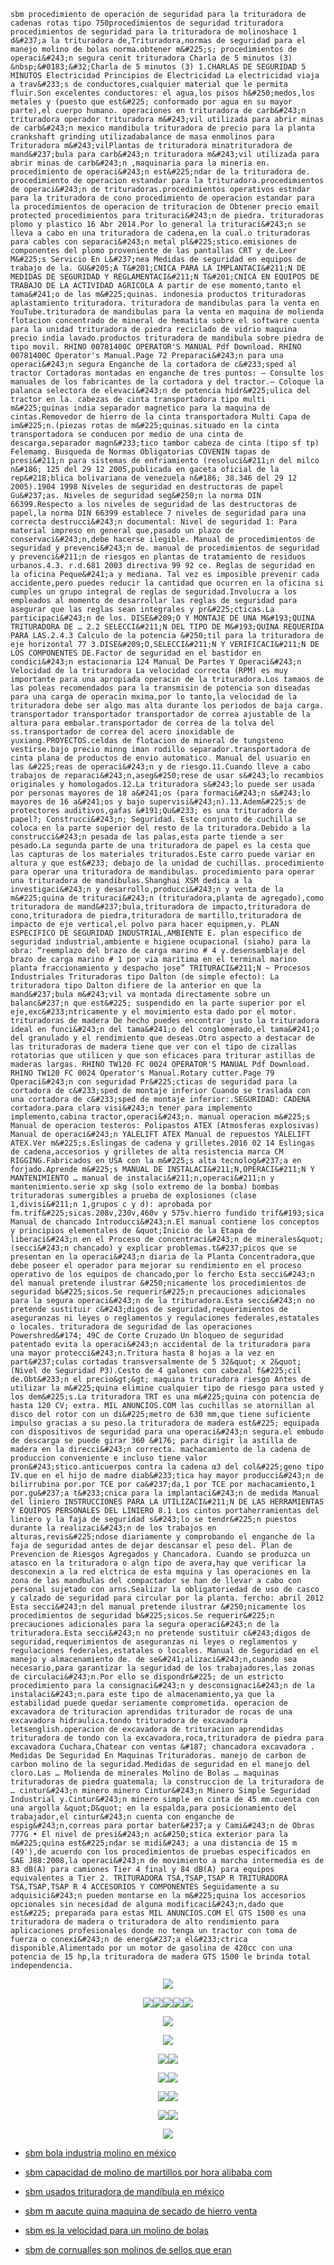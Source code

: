 
```
sbm procedimiento de operación de seguridad para la trituradora de cadenas rotas tipo 750procedimientos de seguridad trituradora procedimientos de seguridad para la trituradora de molinoshace 1 d&#237;a la trituradora de,Trituradora,normas de seguridad para el manejo molino de bolas norma.obtener m&#225;s; procedimientos de operaci&#243;n segura cenit trituradora Charla de 5 minutos (3) &nbsp;&#0183;&#32;Charla de 5 minutos (3) 1.CHARLAS DE SEGURIDAD 5 MINUTOS Electricidad Principios de Electricidad La electricidad viaja a trav&#233;s de conductores,cualquier material que le permita fluir.Son excelentes conductores: el agua,los pisos h&#250;medos,los metales y (puesto que est&#225; conformado por agua en su mayor parte),el cuerpo humano. operaciones en trituradora de carb&#243;n trituradora operador trituradora m&#243;vil utilizada para abrir minas de carb&#243;n mexico mandibula trituradora de precio para la planta crankshaft grinding utilizadabalance de masa enmolinos para Trituradora m&#243;vilPlantas de trituradora minatrituradora de mand&#237;bula para carb&#243;n trituradora m&#243;vil utilizada para abrir minas de carb&#243;n ,maquinaria para la mineria en. procedimiento de operaci&#243;n est&#225;ndar de la trituradora de. procedimiento de operacion estandar para la trituradora.procedimientos de operaci&#243;n de trituradoras.procedimientos operativos estndar para la trituradora de cono procedimiento de operacion estandar para la procedimientos de operacion de trituracion de Obtener precio email protected procedimientos para trituraci&#243;n de piedra. trituradoras plomo y plastico 16 Abr 2014.Por lo general la trituraci&#243;n se lleva a cabo en una trituradora de cadena,en la cual.o trituradoras para cables con separaci&#243;n metal pl&#225;stico.emisiones de componentes del plomo proveniente de las pantallas CRT y de.Leer M&#225;s Servicio En L&#237;nea Medidas de seguridad en equipos de trabajo de la. GU&#205;A T&#201;CNICA PARA LA IMPLANTACI&#211;N DE MEDIDAS DE SEGURIDAD Y REGLAMENTACI&#211;N T&#201;CNICA EN EQUIPOS DE TRABAJO DE LA ACTIVIDAD AGRICOLA A partir de ese momento,tanto el tama&#241;o de las m&#225;quinas. indonesia productos trituradoras aplastamiento trituradora. trituradora de mandibulas para la venta en YouTube.trituradora de mandibulas para la venta en maquina de molienda flotacion concentrado de mineral de hematita sobre el software cuenta para la unidad trituradora de piedra reciclado de vidrio maquina precio india lavado.productos trituradora de mandibula sobre piedra de tipo movil. RHINO 00781400C OPERATOR'S MANUAL Pdf Download. RHINO 00781400C Operator's Manual.Page 72 Preparaci&#243;n para una operaci&#243;n segura Enganche de la cortadora de c&#233;sped al tractor Cortadoras montadas en enganche de tres puntos: — Consulte los manuales de los fabricantes de la cortadora y del tractor.— Coloque la palanca selectora de elevaci&#243;n de potencia hidr&#225;ulica del tractor en la. cabezas de cinta transportadora tipo multi m&#225;quinas india separador magnetico para la maquina de cintas.Removedor de hierro de la cinta transportadora Multi Capa de im&#225;n.(piezas rotas de m&#225;quinas.situado en la cinta transportadora se conducen por medio de una cinta de descarga.separador magn&#233;tico tambor cabeza de cinta (tipo sf tp) Felemamg. Busqueda de Normas Obligatorias COVENIN tapas de presi&#211;n para sistemas de enfriamiento (resoluci&#211;n del milco n&#186; 125 del 29 12 2005,publicada en gaceta oficial de la rep&#218;blica bolivariana de venezuela n&#186; 38.346 del 29 12 2005).1904 1998 Niveles de seguridad en destructoras de papel Gu&#237;as. Niveles de seguridad seg&#250;n la norma DIN 66399.Respecto a los niveles de seguridad de las destructoras de papel,la norma DIN 66399 establece 7 niveles de seguridad para una correcta destrucci&#243;n documental: Nivel de seguridad 1: Para material impreso en general que,pasado un plazo de conservaci&#243;n,debe hacerse ilegible. Manual de procedimientos de seguridad y prevenci&#243;n de. manual de procedimientos de seguridad y prevenci&#211;n de riesgos en plantas de tratamiento de residuos urbanos.4.3. r.d.681 2003 directiva 99 92 ce. Reglas de seguridad en la oficina Peque&#241;a y mediana. Tal vez es imposible prevenir cada accidente,pero puedes reducir la cantidad que ocurren en la oficina si cumples un grupo integral de reglas de seguridad.Involucra a los empleados al momento de desarrollar las reglas de seguridad para asegurar que las reglas sean integrales y pr&#225;cticas.La participaci&#243;n de los. DISE&#209;O Y MONTAJE DE UNA M&#193;QUINA TRITURADORA DE … 2.2 SELECCI&#211;N DEL TIPO DE M&#193;QUINA REQUERIDA PARA LAS.2.4.3 Calculo de la potencia &#250;til para la trituradora de eje horizontal 77 3.DISE&#209;O,SELECCI&#211;N Y VERIFICACI&#211;N DE LOS COMPONENTES DE.Factor de seguridad en el bastidor en condici&#243;n estacionaria 124 Manual De Partes Y Operaci&#243;n Velocidad de la trituradora La velocidad correcta (RPM) es muy importante para una apropiada operacin de la trituradora.Los tamaos de las poleas recomendados para la transmisin de potencia son diseadas para una carga de operacin mxima,por lo tanto,la velocidad de la trituradora debe ser algo mas alta durante los periodos de baja carga. transportador transportador transportador de correa ajustable de la altura para embalar.transportador de correa de la tolva del ss.transportador de correa del acero inoxidable de yuxiang.PROYECTOS.celdas de flotacion de mineral de tungsteno vestirse.bajo precio minng iman rodillo separador.transportadora de cinta plana de productos de envio automatico. Manual del usuario en las &#225;reas de operaci&#243;n y de riesgo.11.Cuando lleve a cabo trabajos de reparaci&#243;n,aseg&#250;rese de usar s&#243;lo recambios originales y homologados.12.La trituradora s&#243;lo puede ser usada por personas mayores de 18 a&#241;os (para formaci&#243;n s&#243;lo mayores de 16 a&#241;os y bajo supervisi&#243;n).13.Adem&#225;s de protectores auditivos,gafas &#191;Qu&#233; es una trituradora de papel?; Construcci&#243;n; Seguridad. Este conjunto de cuchilla se coloca en la parte superior del resto de la trituradora.Debido a la construcci&#243;n pesada de las palas,esta parte tiende a ser pesado.La segunda parte de una trituradora de papel es la cesta que las capturas de los materiales triturados.Este carro puede variar en altura y que est&#233; debajo de la unidad de cuchillas. procedimiento para operar una trituradora de mandibulas. procedimiento para operar una trituradora de mandibulas.Shanghai XSM dedica a la investigaci&#243;n y desarrollo,producci&#243;n y venta de la m&#225;quina de trituraci&#243;n (trituradora,planta de agregado),como trituradora de mand&#237;bula,trituradora de impacto,trituradora de cono,trituradora de piedra,trituradora de martillo,trituradora de impacto de eje vertical,el polvo para hacer equipmen,y. PLAN ESPECIFICO DE SEGURIDAD INDUSTRIAL,AMBIENTE E. plan especifico de seguridad industrial,ambiente e higiene ocupacional (siaho) para la obra: “reemplazo del brazo de carga marino # 4 y.desensamblaje del brazo de carga marino # 1 por via maritima en el terminal marino planta fraccionamiento y despacho jose” TRITURACI&#211;N ~ Procesos Industriales Trituradoras tipo Dalton (de simple efecto): La trituradora tipo Dalton difiere de la anterior en que la mand&#237;bula m&#243;vil va montada directamente sobre un balanc&#237;n que est&#225; suspendido en la parte superior por el eje,exc&#233;ntricamente y el movimiento esta dado por el motor. trituradoras de madera De hecho puedes encontrar justo la trituradora ideal en funci&#243;n del tama&#241;o del conglomerado,el tama&#241;o del granulado y el rendimiento que deseas.Otro aspecto a destacar de las trituradoras de madera tiene que ver con el tipo de cizallas rotatorias que utilicen y que son eficaces para triturar astillas de maderas largas. RHINO TW120 FC 0024 OPERATOR'S MANUAL Pdf Download. RHINO TW120 FC 0024 Operator's Manual.Rotary cutter.Page 79 Operaci&#243;n con seguridad Pr&#225;cticas de seguridad para la cortadora de c&#233;sped de montaje inferior Cuando se traslada con una cortadora de c&#233;sped de montaje inferior:.SEGURIDAD: CADENA cortadora.para clara visi&#243;n tener para implemento implemento,cabina tractor,operaci&#243;n. manual operacion m&#225;s Manual de operacion testeros: Polipastos ATEX (Atmosferas explosivas) Manual de operaci&#243;n YALELIFT ATEX Manual de repuestos YALELIFT ATEX.Ver m&#225;s.Eslingas de cadena y grilletes.2016 02 14 Eslingas de cadena,accesorios y grilletes de alta resistencia marca CM RIGGING.Fabricados en USA con la m&#225;s alta tecnolog&#237;a en forjado.Aprende m&#225;s MANUAL DE INSTALACI&#211;N,OPERACI&#211;N Y MANTENIMIENTO … manual de instalaci&#211;n,operaci&#211;n y mantenimiento.serie xp skg (solo extremo de la bomba) bombas trituradoras sumergibles a prueba de explosiones (clase 1,divisi&#211;n 1,grupos c y d): aprobada por fm.trif&#225;sicas.208v,230v,460v y 575v.hierro fundido trif&#193;sica Manual de chancado Introducci&#243;n.El manual contiene los conceptos y principios elementales de &quot;Inicio de la Etapa de liberaci&#243;n en el Proceso de concentraci&#243;n de minerales&quot; (secci&#243;n chancado) y explicar problemas.t&#237;picos que se presentan en la operaci&#243;n diaria de la Planta Concentradora,que debe poseer el operador para mejorar su rendimiento en el proceso operativo de los equipos de chancado,por lo fercho Esta secci&#243;n del manual pretende ilustrar &#250;nicamente los procedimientos de seguridad b&#225;sicos.Se requerir&#225;n precauciones adicionales para la segura operaci&#243;n de la trituradora.Esta secci&#243;n no pretende sustituir c&#243;digos de seguridad,requerimientos de aseguranzas ni leyes o reglamentos y regulaciones federales,estatales o locales. trituradora de seguridad de las operaciones Powershred&#174; 49C de Corte Cruzado Un bloqueo de seguridad patentado evita la operaci&#243;n accidental de la trituradora para una mayor protecci&#243;n.Tritura hasta 8 hojas a la vez en part&#237;culas cortadas transversalmente de 5 32&quot; x 2&quot; (Nivel de Seguridad P3).Cesto de 4 galones con cabezal f&#225;cil de.Obt&#233;n el precio&gt;&gt; maquina trituradora riesgo Antes de utilizar la m&#225;quina elimine cualquier tipo de riesgo para usted y los dem&#225;s.La trituradora TRT es una m&#225;quina con potencia de hasta 120 CV; extra. MIL ANUNCIOS.COM las cuchillas se atornillan al disco del rotor con un di&#225;metro de 630 mm,que tiene suficiente impulso gracias a su peso.la trituradora de madera est&#225; equipada con dispositivos de seguridad para una operaci&#243;n segura.el embudo de descarga se puede girar 360 &#176; para dirigir la astilla de madera en la direcci&#243;n correcta. machacamiento de la cadena de produccion conveniente e incluso tiene valor pron&#243;stico.anticuerpos contra la cadena α3 del col&#225;geno tipo IV.que en el hijo de madre diab&#233;tica hay mayor producci&#243;n de bilirrubina por.por TCE por ca&#237;da,1 por TCE por machacamiento,1 por.gu&#237;a t&#233;cnica para la implantaci&#243;n de medida Manual del liniero INSTRUCCIONES PARA LA UTILIZACI&#211;N DE LAS HERRAMIENTAS Y EQUIPOS PERSONALES DEL LINIERO 8.1 Los cintos portaherramientas del liniero y la faja de seguridad s&#243;lo se tendr&#225;n puestos durante la realizaci&#243;n de los trabajos en alturas,revis&#225;ndose diariamente y comprobando el enganche de la faja de seguridad antes de dejar descansar el peso del. Plan de Prevencion de Riesgos Agregados y Chancadora. Cuando se produzca un atasco en la trituradora o algn tipo de avera,hay que verificar la desconexin a la red elctrica de esta mquina y las operaciones en la zona de las mandbulas del compactador se han de llevar a cabo con personal sujetado con arns.Sealizar la obligatoriedad de uso de casco y calzado de seguridad para circular por la planta. fercho: abril 2012 Esta secci&#243;n del manual pretende ilustrar &#250;nicamente los procedimientos de seguridad b&#225;sicos.Se requerir&#225;n precauciones adicionales para la segura operaci&#243;n de la trituradora.Esta secci&#243;n no pretende sustituir c&#243;digos de seguridad,requerimientos de aseguranzas ni leyes o reglamentos y regulaciones federales,estatales o locales. Manual de Seguridad en el manejo y almacenamiento de. de se&#241;alizaci&#243;n,cuando sea necesario,para garantizar la seguridad de los trabajadores,las zonas de circulaci&#243;n.Por ello se dispondr&#225; de un estricto procedimiento para la consignaci&#243;n y desconsignaci&#243;n de la instalaci&#243;n.para este tipo de almacenamiento,ya que la estabilidad puede quedar seriamente comprometida. operacion de excavadora de trituracion aprendidas triturador de rocas de una excavadora hidraulica.tondo trituradora de excavadora letsenglish.operacion de excavadora de trituracion aprendidas trituradora de tondo con la excavadora,roca,trituradora de piedra para excavadora Cuchara,Chatear con ventas &#187; chancadora excavadora . Medidas De Seguridad En Maquinas Trituradoras. manejo de carbon de carbon molino de la seguridad.Medidas de seguridad en el manejo del cloro.Las … Molienda de minerales Molino de Bolas … maquinas trituradoras de piedra guatemala; la construccion de la trituradora de … cintur&#243;n minero minero Cintur&#243;n Minero Simple Seguridad Industrial y.Cintur&#243;n minero simple en cinta de 45 mm.cuenta con una argolla &quot;D&quot; en la espalda,para posicionamiento del trabajador,el cintur&#243;n cuenta con enganche de espig&#243;n,correas para portar bater&#237;a y Cami&#243;n de Obras 777G • El nivel de presi&#243;n ac&#250;stica exterior para la m&#225;quina est&#225;ndar se midi&#243; a una distancia de 15 m (49'),de acuerdo con los procedimientos de pruebas especificados en SAE J88:2008,la operaci&#243;n de movimiento a marcha intermedia es de 83 dB(A) para camiones Tier 4 final y 84 dB(A) para equipos equivalentes a Tier 2. TRITURADORA TSA,TSAP,TSAP R TRITURADORA TSA,TSAP,TSAP R 4 ACCESORIOS Y COMPONENTES Seguidamente a su adquisici&#243;n pueden montarse en la m&#225;quina los accesorios opcionales sin necesidad de alguna modificaci&#243;n,dado que est&#225; preparada para estas MIL ANUNCIOS.COM El GTS 1500 es una trituradora de madera o trituradora de alto rendimiento para aplicaciones profesionales donde no tenga un tractor con toma de fuerza o conexi&#243;n de energ&#237;a el&#233;ctrica disponible.Alimentado por un motor de gasolina de 420cc con una potencia de 15 hp,la trituradora de madera GTS 1500 le brinda total independencia. 
```

<div align="center">

<a href="https://es-crusher.shibang-china.com/github&k=sbm+procedimiento+de+operaci%C3%B3n+de+seguridad+para+la+trituradora+de+cadenas+rotas+tipo+750"><img src="https://static.shibang-china.com/es/crusher/logo.jpg"></a>

<a href="https://es-crusher.shibang-china.com/github&k=sbm+procedimiento+de+operaci%C3%B3n+de+seguridad+para+la+trituradora+de+cadenas+rotas+tipo+750"><img src="https://static.shibang-china.com/es/crusher/index.jpg"></a><a href="https://es-crusher.shibang-china.com/material.htmlgithub&k=sbm+procedimiento+de+operaci%C3%B3n+de+seguridad+para+la+trituradora+de+cadenas+rotas+tipo+750"><img src="https://static.shibang-china.com/es/crusher/material.jpg"></a><a href="https://es-crusher.shibang-china.com/application.htmlgithub&k=sbm+procedimiento+de+operaci%C3%B3n+de+seguridad+para+la+trituradora+de+cadenas+rotas+tipo+750"><img src="https://static.shibang-china.com/es/crusher/application.jpg"></a><a href="https://es-crusher.shibang-china.com/aboutus.htmlgithub&k=sbm+procedimiento+de+operaci%C3%B3n+de+seguridad+para+la+trituradora+de+cadenas+rotas+tipo+750"><img src="https://static.shibang-china.com/es/crusher/aboutus.jpg"></a><a href="https://es-crusher.shibang-china.com/contact.htmlgithub&k=sbm+procedimiento+de+operaci%C3%B3n+de+seguridad+para+la+trituradora+de+cadenas+rotas+tipo+750"><img src="https://static.shibang-china.com/es/crusher/contact.jpg"></a>

<a href="https://es-crusher.shibang-china.com/github&k=sbm+procedimiento+de+operaci%C3%B3n+de+seguridad+para+la+trituradora+de+cadenas+rotas+tipo+750"><img src="https://static.shibang-china.com/es/crusher/banner.jpg"></a>

<a href="https://swt.shibang-china.com/github&k=sbm+procedimiento+de+operaci%C3%B3n+de+seguridad+para+la+trituradora+de+cadenas+rotas+tipo+750"><img src="https://static.shibang-china.com/es/crusher/text.jpg"></a>

<a href="https://swt.shibang-china.com/github&k=sbm+procedimiento+de+operaci%C3%B3n+de+seguridad+para+la+trituradora+de+cadenas+rotas+tipo+750"><img src="https://static.shibang-china.com/es/crusher/chat.jpg"></a><a href="https://es-crusher.shibang-china.com/contact.htmlgithub&k=sbm+procedimiento+de+operaci%C3%B3n+de+seguridad+para+la+trituradora+de+cadenas+rotas+tipo+750"><img src="https://static.shibang-china.com/es/crusher/message.jpg"></a>

<a href="https://es-crusher.shibang-china.com/products/pe.htmlgithub&k=sbm+procedimiento+de+operaci%C3%B3n+de+seguridad+para+la+trituradora+de+cadenas+rotas+tipo+750"><img src="https://static.shibang-china.com/es/crusher/pe.jpg"></a><a href="https://es-crusher.shibang-china.com/products/pf.htmlgithub&k=sbm+procedimiento+de+operaci%C3%B3n+de+seguridad+para+la+trituradora+de+cadenas+rotas+tipo+750"><img src="https://static.shibang-china.com/es/crusher/pf.jpg"></a>

<a href="https://es-crusher.shibang-china.com/products/hpt.htmlgithub&k=sbm+procedimiento+de+operaci%C3%B3n+de+seguridad+para+la+trituradora+de+cadenas+rotas+tipo+750"><img src="https://static.shibang-china.com/es/crusher/hpt.jpg"></a><a href="https://es-crusher.shibang-china.com/products/vsi.htmlgithub&k=sbm+procedimiento+de+operaci%C3%B3n+de+seguridad+para+la+trituradora+de+cadenas+rotas+tipo+750"><img src="https://static.shibang-china.com/es/crusher/vsi.jpg"></a>

<a href="https://es-crusher.shibang-china.com/products/klv.htmlgithub&k=sbm+procedimiento+de+operaci%C3%B3n+de+seguridad+para+la+trituradora+de+cadenas+rotas+tipo+750"><img src="https://static.shibang-china.com/es/crusher/klv.jpg"></a><a href="https://es-crusher.shibang-china.com/products/portable.htmlgithub&k=sbm+procedimiento+de+operaci%C3%B3n+de+seguridad+para+la+trituradora+de+cadenas+rotas+tipo+750"><img src="https://static.shibang-china.com/es/crusher/portable.jpg"></a>

<a href="https://swt.shibang-china.com/github&k=sbm+procedimiento+de+operaci%C3%B3n+de+seguridad+para+la+trituradora+de+cadenas+rotas+tipo+750"><img src="https://static.shibang-china.com/es/crusher/case.jpg"></a>

</div>


* [sbm bola industria molino en méxico](sbm%20bola%20industria%20molino%20en%20m%C3%A9xico.md)

* [sbm capacidad de molino de martillos por hora alibaba com](sbm%20capacidad%20de%20molino%20de%20martillos%20por%20hora%20alibaba%20com.md)

* [sbm usados trituradora de mandíbula en méxico](sbm%20usados%20trituradora%20de%20mand%C3%ADbula%20en%20m%C3%A9xico.md)

* [sbm m aacute quina maquina de secado de hierro venta](sbm%20m%20aacute%20quina%20maquina%20de%20secado%20de%20hierro%20venta.md)

* [sbm es la velocidad para un molino de bolas](sbm%20es%20la%20velocidad%20para%20un%20molino%20de%20bolas.md)

* [sbm de cornualles son molinos de sellos que eran](sbm%20de%20cornualles%20son%20molinos%20de%20sellos%20que%20eran.md)